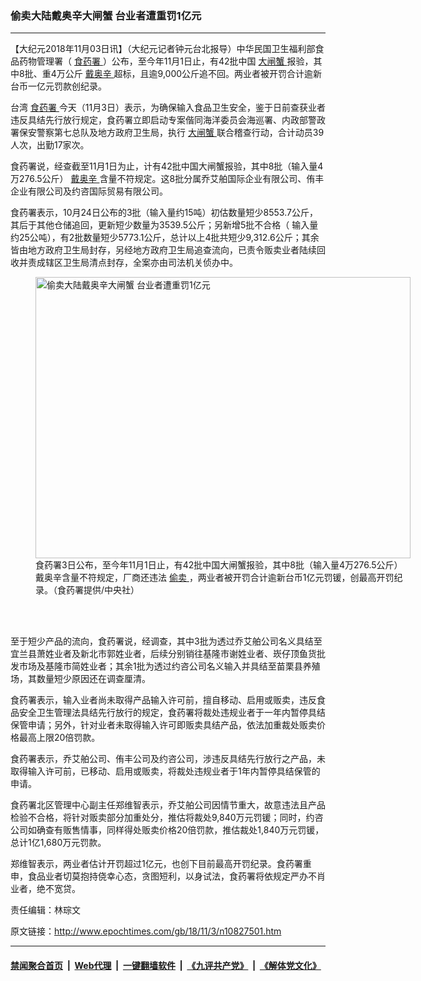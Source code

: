 ### 偷卖大陆戴奥辛大闸蟹 台业者遭重罚1亿元
------------------------

<p>
 【大纪元2018年11月03日讯】（大纪元记者钟元台北报导）中华民国卫生福利部食品药物管理署（
 <a href="http://www.epochtimes.com/gb/tag/%E9%A3%9F%E8%8D%AF%E7%BD%B2.html">
  食药署
 </a>
 ）公布，至今年11月1日止，有42批中国
 <a href="http://www.epochtimes.com/gb/tag/%E5%A4%A7%E9%97%B8%E8%9F%B9.html">
  大闸蟹
 </a>
 报验，其中8批、重4万公斤
 <a href="http://www.epochtimes.com/gb/tag/%E6%88%B4%E5%A5%A5%E8%BE%9B.html">
  戴奥辛
 </a>
 超标，且逾9,000公斤追不回。两业者被开罚合计逾新台币一亿元罚款创纪录。
</p>
<p>
 台湾
 <a href="http://www.epochtimes.com/gb/tag/%E9%A3%9F%E8%8D%AF%E7%BD%B2.html">
  食药署
 </a>
 今天（11月3日）表示，为确保输入食品卫生安全，鉴于日前查获业者违反具结先行放行规定，食药署立即启动专案偕同海洋委员会海巡署、内政部警政署保安警察第七总队及地方政府卫生局，执行
 <a href="http://www.epochtimes.com/gb/tag/%E5%A4%A7%E9%97%B8%E8%9F%B9.html">
  大闸蟹
 </a>
 联合稽查行动，合计动员39人次，出勤17家次。
</p>
<p>
 食药署说，经查截至11月1日为止，计有42批中国大闸蟹报验，其中8批（输入量4万276.5公斤）
 <a href="http://www.epochtimes.com/gb/tag/%E6%88%B4%E5%A5%A5%E8%BE%9B.html">
  戴奥辛
 </a>
 含量不符规定。这8批分属乔艾舶国际企业有限公司、侑丰企业有限公司及约咨国际贸易有限公司。
</p>
<p>
 食药署表示，10月24日公布的3批（输入量约15吨）初估数量短少8553.7公斤，其后于其他仓储追回，更新短少数量为3539.5公斤；另新增5批不合格（ 输入量约25公吨），有2批数量短少5773.1公斤，总计以上4批共短少9,312.6公斤；其余皆由地方政府卫生局封存，另经地方政府卫生局追查流向，已责令贩卖业者陆续回收并责成辖区卫生局清点封存，全案亦由司法机关侦办中。
</p>
<figure class="wp-caption aligncenter" id="attachment_10827772" style="width: 600px">
 <a href="http://i.epochtimes.com/assets/uploads/2018/11/1811030106552378.jpg">
  <img alt="偷卖大陆戴奥辛大闸蟹 台业者遭重罚1亿元" class="size-large wp-image-10827772" height="450" src="http://i.epochtimes.com/assets/uploads/2018/11/1811030106552378-600x450.jpg" title="偷卖大陆戴奥辛大闸蟹 台业者遭重罚1亿元" width="600"/>
 </a>
 <br/><figcaption class="wp-caption-text">
  食药署3日公布，至今年11月1日止，有42批中国大闸蟹报验，其中8批（输入量4万276.5公斤）戴奥辛含量不符规定，厂商还违法
  <a href="http://www.epochtimes.com/gb/tag/%E5%81%B7%E5%8D%96.html">
   偷卖
  </a>
  ，两业者被开罚合计逾新台币1亿元罚锾，创最高开罚纪录。（食药署提供/中央社）
 </figcaption><br/>
</figure><br/>
<p>
 至于短少产品的流向，食药署说，经调查，其中3批为透过乔艾舶公司名义具结至宜兰县萧姓业者及新北市郭姓业者，后续分别销往基隆市谢姓业者、崁仔顶鱼货批发市场及基隆市简姓业者；其余1批为透过约咨公司名义输入并具结至苗栗县养殖场，其数量短少原因还在调查厘清。
</p>
<p>
 食药署表示，输入业者尚未取得产品输入许可前，擅自移动、启用或贩卖，违反食品安全卫生管理法具结先行放行的规定，食药署将裁处违规业者于一年内暂停具结保管申请；另外，针对业者未取得输入许可即贩卖具结产品，依法加重裁处贩卖价格最高上限20倍罚款。
</p>
<p>
 食药署表示，乔艾舶公司、侑丰公司及约咨公司，涉违反具结先行放行之产品，未取得输入许可前，已移动、启用或贩卖，将裁处违规业者于1年内暂停具结保管的申请。
</p>
<p>
 食药署北区管理中心副主任郑维智表示，乔艾舶公司因情节重大，故意违法且产品检验不合格，将针对贩卖部分加重处分，推估将裁处9,840万元罚锾；同时，约咨公司如确查有贩售情事，同样得处贩卖价格20倍罚款，推估裁处1,840万元罚锾，总计1亿1,680万元罚款。
</p>
<p>
 郑维智表示，两业者估计开罚超过1亿元，也创下目前最高开罚纪录。食药署重申，食品业者切莫抱持侥幸心态，贪图短利，以身试法，食药署将依规定严办不肖业者，绝不宽贷。
</p>
<p>
 <center>
 </center>
 责任编辑：林琮文
</p>

原文链接：http://www.epochtimes.com/gb/18/11/3/n10827501.htm


------------------------
#### [禁闻聚合首页](https://github.com/gfw-breaker/banned-news/blob/master/README.md) &nbsp;|&nbsp; [Web代理](https://github.com/gfw-breaker/open-proxy/blob/master/README.md) &nbsp;|&nbsp; [一键翻墙软件](https://github.com/gfw-breaker/nogfw/blob/master/README.md) &nbsp;|&nbsp; [《九评共产党》](https://github.com/gfw-breaker/9ping.md/blob/master/README.md#九评之一评共产党是什么) &nbsp;|&nbsp; [《解体党文化》](https://github.com/gfw-breaker/jtdwh.md/blob/master/README.md#绪论)
